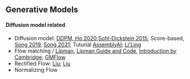 <!-- ### Diffusion-Inspired Techniques for Enhanced 3D Reconstruction

[FlowR, Marc Pollefeys](https://arxiv.org/pdf/2504.01647), 
FlowR addresses the challenge of sparse 3D reconstructions by synthesizing high-quality, dense novel views from a limited set of input perspectives. The paper introduces a flow-matching model designed to predict the transformation required to generate renderings consistent with a dense 3D reconstruction, effectively refining input views before they are integrated into broader 3D pipelines.

[Difix3D, Sanja Fidler](https://arxiv.org/pdf/2503.01774)
Difix3D presents a novel framework for multi-view 3D reconstruction by leveraging a diffusion-inspired approach that maintains strong consistency with input images while enabling the generation of diverse, plausible outputs. This method is particularly well-suited for scenarios with inherently ambiguous inputs where traditional single-solution reconstructions may fall short.


## usupervised data (self-training)

SMURFL:  unsupervised optical flow
DepthG, STEGO: unsupervised semantic segementation
CutLER: unsupervised instant segmentation
U2Seg (CutLER + STEGO), CUPS (Cremers, SMURF + DepthG): unsupervised panoptic segmentation

AnyCam, Cremers
Panoptic Lidar: Taixe -->

## Generative Models

#### Diffusion model related

- Diffusion model: [DDPM, Ho 2020](https://arxiv.org/abs/2006.11239);[Sohl-Dickstein 2015](https://arxiv.org/abs/1503.03585); Score-based, [Song 2019](https://arxiv.org/abs/1907.05600), [Song 2021](https://arxiv.org/abs/2011.13456); Tuturial [AssemblyAI](https://www.assemblyai.com/blog/diffusion-models-for-machine-learning-introduction); [Li'Ling](https://lilianweng.github.io/posts/2021-07-11-diffusion-models)
- Flow matching /  [Lipman](https://arxiv.org/abs/2210.02747), [Lipman Guide and Code](https://arxiv.org/abs/2412.06264), [Introduction by Cambridge](https://mlg.eng.cam.ac.uk/blog/2024/01/20/flow-matching.html); [GMFlow](https://arxiv.org/abs/2504.05304)
- Rectified Flow: [Liu](https://arxiv.org/abs/2209.03003); [Liu](https://arxiv.org/pdf/2209.14577)
- Normalizing Flow
